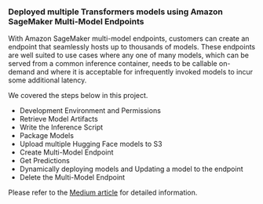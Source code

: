 ### Deployed multiple Transformers models using Amazon SageMaker Multi-Model Endpoints 

With Amazon SageMaker multi-model endpoints, customers can create an endpoint that seamlessly hosts up to thousands of models. These endpoints are well suited to use cases where any one of many models, which can be served from a common inference container, needs to be callable on-demand and where it is acceptable for infrequently invoked models to incur some additional latency.

We covered the steps below in this project.
- Development Environment and Permissions
- Retrieve Model Artifacts
- Write the Inference Script
- Package Models
- Upload multiple Hugging Face models to S3
- Create Multi-Model Endpoint
- Get Predictions
- Dynamically deploying models and Updating a model to the endpoint
- Delete the Multi-Model Endpoint

Please refer to the [Medium article](https://medium.com/@shwet.prakash97/deployed-multiple-transformers-models-using-amazon-sagemaker-multi-model-endpoints-e73d109dc7cf) for detailed information.
 
